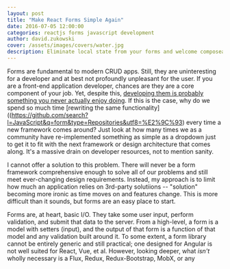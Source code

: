 ```yaml
---
layout: post
title: "Make React Forms Simple Again"
date: 2016-07-05 12:00:00
categories: reactjs forms javascript development
author: david.zukowski
cover: /assets/images/covers/water.jpg
description: Eliminate local state from your forms and welcome composeable higher-order components
---
```


Forms are fundamental to modern CRUD apps. Still, they are uninteresting for a developer and at best not profoundly unpleasant for the user. If you are a front-end application developer, chances are they are a core component of your job. Yet, despite this, [developing them is probably something you never actually enjoy doing](http://www.merriam-webster.com/dictionary/masochism). If this is the case, why do we spend so much time [rewriting the same functionality]((https://github.com/search?l=JavaScript&q=form&type=Repositories&utf8=%E2%9C%93) every time a new framework comes around? Just look at how many times we as a community have re-implemented something as simple as a dropdown just to get it to fit with the next framework or design architecture that comes along. It's a massive drain on developer resources, not to mention sanity.

I cannot offer a solution to this problem. There will never be a form framework comprehensive enough to solve all of our problems and still meet ever-changing design requirements. Instead, my approach is to limit how much an application relies on 3rd-party solutiions -- "solution" becoming more ironic as time moves on and features change. This is more difficult than it sounds, but forms are an easy place to start.

Forms are, at heart, basic I/O. They take some user input, perform validation, and submit that data to the server. From a high-level, a form is a model with setters (input), and the output of that form is a function of that model and any validation built around it. To some extent, a form library cannot be entirely generic and still practical; one designed for Angular is not well suited for React, Vue, et al. However, looking deeper, what _isn't_ wholly necessary is a Flux, Redux, Redux-Bootstrap, MobX, or any
